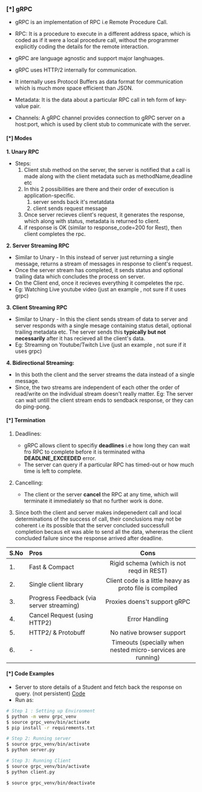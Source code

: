 
### [\*] gRPC
* gRPC is an implementation of RPC i.e Remote Procedure Call.
* RPC: It is a procedure to execute in a different address space, which is coded as if it were a local procedure call, without the programmer explicitly coding the details for the remote interaction.

* gRPC are language agnostic and support major langhuages.
* gRPC uses HTTP/2 internally for communication.
* It internally uses Protocol Buffers as data format for communication which is much more space efficient than JSON.

* Metadata: It is the data about a particular RPC call in teh form of key-value pair.
* Channels: A gRPC channel provides connection to gRPC server on a host:port, which is used by client stub to communicate with the server.

#### [\*] Modes
**1. Unary RPC**
* Steps:
  1. Client stub method on the server, the server is notified that a call is made along with the client metadata such as methodName,deadline etc
  2. In this 2 possibilities are there and their order of execution is application-specific.
      1. server sends back it's metatdata
      2. client sends request message
  3. Once server recieves client's request, it generates the response, which along with status, metadata is returned to client.
  4. if response is OK (similar to response_code=200 for Rest), then client completes the rpc.

**2. Server Streaming RPC**
* Similar to Unary - In this instead of server just returning a single message, returns a stream of messages in response to client's request.
* Once the server stream has completed, it sends status and optional trailing data which concludes the process on server.
* On the Client end, once it recieves everything it compeletes the rpc.
* Eg: Watching Live youtube video (just an example , not sure if it uses grpc)

**3. Client Streaming RPC**
* Similar to Unary - In this the client sends stream of data to server and server responds with a single mesage containing status detail, optional trailing metadata etc. The server sends this **typically but not necessarily** after it has recieved all the client's data.
* Eg: Streaming on Youtube/Twitch Live (just an example , not sure if it uses grpc)

**4. Bidirectional Streaming:**
* In this both the client and the server streams the data instead of a single message.
* Since, the two streams are independent of each other the order of read/write on the individual stream doesn't really matter. Eg: The server can wait untill the client stream ends to sendback response, or they can do ping-pong.


#### [\*] Termination
1. Deadlines: 
    * gRPC allows client to specifiy **deadlines** i.e how long they can wait fro RPC to complete before it is terminated witha  **DEADLINE_EXCEEDED** error.
    * The server can query if a particular RPC has timed-out or how much time is left to complete.

2. Cancelling:
    * The client or the server **cancel** the RPC at any time, which will terminate it immediately so that no further work is done.

3. Since both the client and server makes indepenedent call and local determinations of the success of call, their conclusions may not be coherent i.e its possible that the server concluded successfull completion becaus eit was able to send all the data, whereras the client concluded failure since the response arrived after deadline.



|S.No| Pros                                     | Cons                                                       |
|:---|:-----------------------------------------|:----------------------------------------------------------:|
|1.  | Fast & Compact                           | Rigid schema (which is not reqd in REST)                   |
|2.  | Single client library                    | Client code is a little heavy as proto file is compiled    |
|3.  | Progress Feedback (via server streaming) | Proxies doens't support gRPC                               |
|4.  | Cancel Request (using HTTP2)             | Error Handling                                             |
|5.  | HTTP2/ & Protobuff                       | No native browser support                                  |
|6.  | -                                        | Timeouts (specially when nested micro-services are running)|


#### [\*] Code Examples
* Server to store details of a Student and fetch back the response on query. (not persistent) <a href="./Code"> Code </a>
* Run as:

```bash
# Step 1 : Setting up Environment
$ python -m venv grpc_venv
$ source grpc_venv/bin/activate
$ pip install -r requirements.txt

# Step 2: Running server
$ source grpc_venv/bin/activate
$ python server.py

# Step 3: Running Client
$ source grpc_venv/bin/activate
$ python client.py

$ source grpc_venv/bin/deactivate
```
